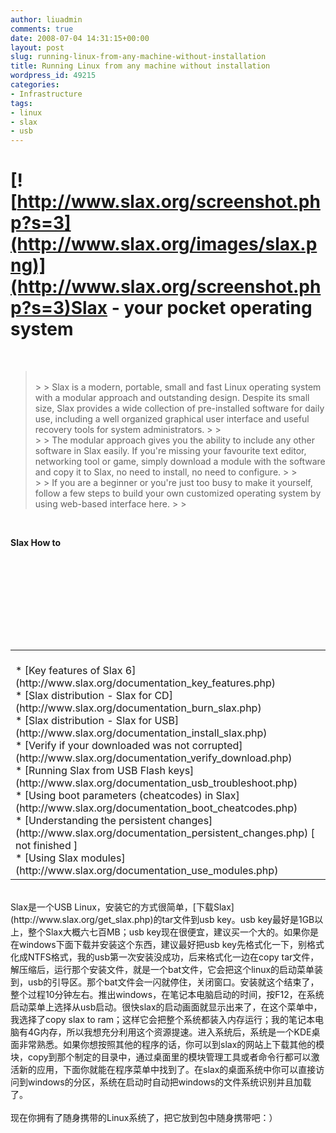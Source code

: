 ```yaml
---
author: liuadmin
comments: true
date: 2008-07-04 14:31:15+00:00
layout: post
slug: running-linux-from-any-machine-without-installation
title: Running Linux from any machine without installation
wordpress_id: 49215
categories:
- Infrastructure
tags:
- linux
- slax
- usb
---
```


# [![http://www.slax.org/screenshot.php?s=3](http://www.slax.org/images/slax.png)](http://www.slax.org/screenshot.php?s=3)Slax - your pocket operating system

<br />

<blockquote><br />
> 
> Slax is a modern, portable, small and fast Linux operating system with a modular approach  and outstanding design. Despite its small size, Slax provides a wide collection  of pre-installed software for daily use, including a well organized graphical  user interface and useful recovery tools for system administrators.
> 
> <br />
> 
> The modular approach gives you the ability to include any other software  in Slax easily. If you're missing your favourite text editor, networking tool  or game, simply download a module with the software and copy it to Slax,  no need to install, no need to configure.
> 
> <br />
> 
> If you are a beginner or you're just too busy to make it yourself, follow  a few steps to build your own customized operating system by using web-based interface here.
> 
> <br /></blockquote>

<br />

**Slax How to**

<br /><br /><table cellpadding="5" cellspacing="0" border="0" width="100%" ><br /><tbody ><br /><tr ><br />
<td ><br />	
* [Key features of Slax 6](http://www.slax.org/documentation_key_features.php)
<br />	
* [Slax distribution - Slax for CD](http://www.slax.org/documentation_burn_slax.php)
<br />	
* [Slax distribution - Slax for USB](http://www.slax.org/documentation_install_slax.php)
<br />	
* [Verify if your downloaded was not corrupted](http://www.slax.org/documentation_verify_download.php)
<br />	
* [Running Slax from USB Flash keys](http://www.slax.org/documentation_usb_troubleshoot.php)
<br />	
* [Using boot parameters (cheatcodes) in Slax](http://www.slax.org/documentation_boot_cheatcodes.php)
<br />	
* [Understanding the persistent changes](http://www.slax.org/documentation_persistent_changes.php) [ not finished ]
<br />	
* [Using Slax modules](http://www.slax.org/documentation_use_modules.php)
<br />
</td><br /></tr><br /></tbody></table><br />Slax是一个USB Linux，安装它的方式很简单，[下载Slax](http://www.slax.org/get_slax.php)的tar文件到usb key。usb key最好是1GB以上，整个Slax大概六七百MB；usb key现在很便宜，建议买一个大的。如果你是在windows下面下载并安装这个东西，建议最好把usb key先格式化一下，别格式化成NTFS格式，我的usb第一次安装没成功，后来格式化一边在copy tar文件，解压缩后，运行那个安装文件，就是一个bat文件，它会把这个linux的启动菜单装到，usb的引导区。那个bat文件会一闪就停住，关闭窗口。安装就这个结束了，整个过程10分钟左右。推出windows，在笔记本电脑启动的时间，按F12，在系统启动菜单上选择从usb启动。很快slax的启动画面就显示出来了，在这个菜单中，我选择了copy slax to ram；这样它会把整个系统都装入内存运行；我的笔记本电脑有4G内存，所以我想充分利用这个资源提速。进入系统后，系统是一个KDE桌面非常熟悉。如果你想按照其他的程序的话，你可以到slax的网站上下载其他的模块，copy到那个制定的目录中，通过桌面里的模块管理工具或者命令行都可以激活新的应用，下面你就能在程序菜单中找到了。在slax的桌面系统中你可以直接访问到windows的分区，系统在启动时自动把windows的文件系统识别并且加载了。<br /><br />现在你拥有了随身携带的Linux系统了，把它放到包中随身携带吧：）
